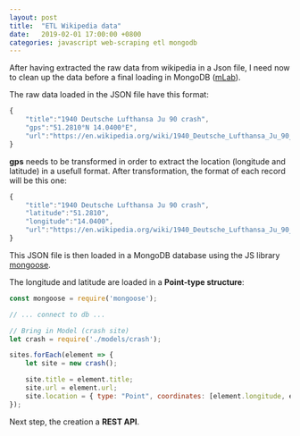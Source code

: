 ```yaml
---
layout: post
title:  "ETL Wikipedia data"
date:   2019-02-01 17:00:00 +0800
categories: javascript web-scraping etl mongodb
---
```

After having extracted the raw data from wikipedia in a Json file, I need now to clean up the data before a final loading in MongoDB ([mLab](https://mlab.com/)).

The raw data loaded in the JSON file have this format:

```javascript
{
    "title":"1940 Deutsche Lufthansa Ju 90 crash",     
    "gps":"51.2810°N 14.0400°E",
    "url":"https://en.wikipedia.org/wiki/1940_Deutsche_Lufthansa_Ju_90_crash"
}
```

**gps** needs to be transformed in order to extract the location (longitude and latitude) in a usefull format.
After transformation, the format of each record will be this one:

```javascript
{
    "title":"1940 Deutsche Lufthansa Ju 90 crash",
    "latitude":"51.2810",
    "longitude":"14.0400",
    "url":"https://en.wikipedia.org/wiki/1940_Deutsche_Lufthansa_Ju_90_crash"
}
```

This JSON file is then loaded in a MongoDB database using the JS library [mongoose](https://mongoosejs.com/).

The longitude and latitude are loaded in a **Point-type structure**:

```javascript
const mongoose = require('mongoose');

// ... connect to db ...

// Bring in Model (crash site)
let crash = require('./models/crash');

sites.forEach(element => {
    let site = new crash();

    site.title = element.title;
    site.url = element.url;
    site.location = { type: "Point", coordinates: [element.longitude, element.latitude]};
});
```

Next step, the creation a **REST API**.